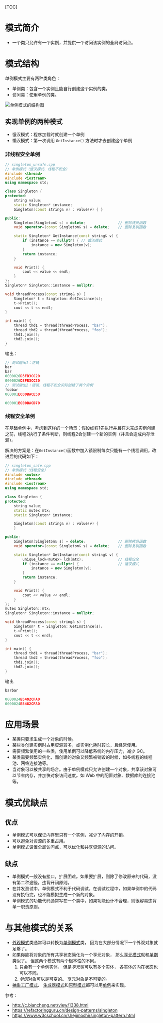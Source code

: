 [TOC]

# 模式简介

- 一个类只允许有一个实例，并提供一个访问该实例的全局访问点。



# 模式结构

单例模式主要有两种类角色：

- 单例类：包含一个实例且能自行创建这个实例的类。
- 访问类：使用单例的类。

![单例模式的结构图](assets/3-1Q1131K441K2.gif)

## 实现单例的两种模式

- 饿汉模式：程序加载时就创建一个单例
- 懒汉模式：第一次调用 `GetInstance()` 方法时才去创建这个单例

### 非线程安全单例

```cpp
// singleton_unsafe.cpp
// 单例模式（饿汉模式、线程不安全）
#include <thread>
#include <iostream>
using namespace std;

class Singleton {
protected:
	string value;
	static Singleton* instance;
	Singleton(const string& v) : value(v) { }

public:
	Singleton(Singleton& s) = delete;				// 删除拷贝函数
	void operator=(const Singleton& s) = delete;    // 删除复制函数

	static Singleton* GetInstance(const string& v) {
		if (instance == nullptr) { // 饿汉模式
			instance = new Singleton(v);
		}
		return instance;
	}

	void Print() {
		cout << value << endl;
	}
};
Singleton* Singleton::instance = nullptr;

void threadProcess(const string& s) {
	Singleton* t = Singleton::GetInstance(s);
	t->Print();
	cout << t << endl;
}

int main() {
	thread thd1 = thread(threadProcess, "bar");
	thread thd2 = thread(threadProcess, "foo");
	thd1.join();
	thd2.join();
}
```

输出：

```cpp
// 测试输出1：正确
bar
bar
0000026D3FB3CC20
0000026D3FB3CC20
// 测试输出2：错误，线程不安全实际创建了两个实例
foobar
000001EC00BACE50

000001EC00BACD70

```

### 线程安全单例

在基础单例中，考虑到这样的一个场景：假设线程1先执行并且在未完成实例创建之前，线程2执行了条件判断，则线程2会创建一个新的实例（并且会造成内存泄漏）。

解决的方案是：在`GetInstance()`函数中加入锁限制每次只能有一个线程调用，改进后的代码如下：

```cpp
// singleton_safe.cpp
// 单例模式（线程安全）
#include <mutex>
#include <thread>
#include <iostream>
using namespace std;

class Singleton {
protected:
	string value;
	static mutex mtx;
	static Singleton* instance;

	Singleton(const string& v) : value(v) {
	}

public:
	Singleton(Singleton& s) = delete;				// 删除拷贝函数
	void operator=(const Singleton& s) = delete;    // 删除复制函数

	static Singleton* GetInstance(const string& v) {
		unique_lock<mutex> lck(mtx);                // 线程安全
		if (instance == nullptr) {                  // 饿汉模式
			instance = new Singleton(v);
		}
		return instance;
	}

	void Print() {
		cout << value << endl;
	}
};
mutex Singleton::mtx;
Singleton* Singleton::instance = nullptr;

void threadProcess(const string& s) {
	Singleton* t = Singleton::GetInstance(s);
	t->Print();
	cout << t << endl;
}

int main() {
	thread thd1 = thread(threadProcess, "bar");
	thread thd2 = thread(threadProcess, "foo");
	thd1.join();
	thd2.join();
}
```

输出

```cpp
barbar

0000024B5482CFA0
0000024B5482CFA0
```



# 应用场景

- 某类只要求生成一个对象的时候。
- 某些类创建实例时占用资源较多，或实例化耗时较长，且经常使用。
- 需要频繁使用的一些类，使用单例可以降低系统的内存压力，减少 GC。
- 某类需要频繁实例化，而创建的对象又频繁被销毁的时候，如多线程的线程池、网络连接池等。
- 当对象可以被共享的场合。由于单例模式只允许创建一个对象，共享该对象可以节省内存，并加快对象访问速度。如 Web 中的配置对象、数据库的连接池等。



# 模式优缺点

## 优点

- 单例模式可以保证内存里只有一个实例，减少了内存的开销。
- 可以避免对资源的多重占用。
- 单例模式设置全局访问点，可以优化和共享资源的访问。

## 缺点

- 单例模式一般没有接口，扩展困难。如果要扩展，则除了修改原来的代码，没有第二种途径，违背开闭原则。
- 在并发测试中，单例模式不利于代码调试。在调试过程中，如果单例中的代码没有执行完，也不能模拟生成一个新的对象。
- 单例模式的功能代码通常写在一个类中，如果功能设计不合理，则很容易违背单一职责原则。



# 与其他模式的关系

- [外观模式](https://refactoringguru.cn/design-patterns/facade)类通常可以转换为[单例模式](https://refactoringguru.cn/design-patterns/singleton)类， 因为在大部分情况下一个外观对象就足够了。
- 如果你能将对象的所有共享状态简化为一个享元对象， 那么[享元模式](https://refactoringguru.cn/design-patterns/flyweight)就和[单例](https://refactoringguru.cn/design-patterns/singleton)类似了。 但这两个模式有两个根本性的不同。
  1. 只会有一个单例实体， 但是*享元*类可以有多个实体， 各实体的内在状态也可以不同。
  2. *单例*对象可以是可变的。 享元对象是不可变的。
- [抽象工厂模式](https://refactoringguru.cn/design-patterns/abstract-factory)、 [生成器模式](https://refactoringguru.cn/design-patterns/builder)和[原型模式](https://refactoringguru.cn/design-patterns/prototype)都可以用[单例](https://refactoringguru.cn/design-patterns/singleton)来实现。





参考：

- http://c.biancheng.net/view/1338.html
- https://refactoringguru.cn/design-patterns/singleton
- https://www.w3cschool.cn/shejimoshi/singleton-pattern.html
